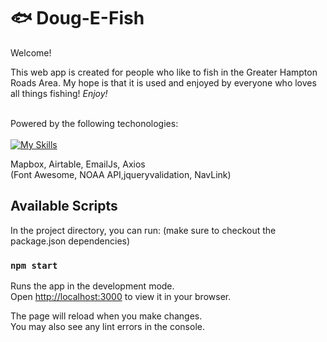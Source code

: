 # :fish: Doug-E-Fish


<p id='pageTitle'>Welcome!</p>
This web app is created for people who like to fish in the Greater Hampton Roads Area.
My hope is that it is used and enjoyed by everyone who loves all things fishing! <i>Enjoy!</i>
<br></br>

Powered by the following techonologies: \
\
[![My Skills](https://skills.thijs.gg/icons?i=react,js,html,css,bootstrap,nodejs)](https://skills.thijs.gg)

Mapbox, Airtable, EmailJs, Axios \
(Font Awesome, NOAA API,jqueryvalidation,  NavLink)

## Available Scripts

In the project directory, you can run:   (make sure to checkout the package.json dependencies)

### `npm start`

Runs the app in the development mode.\
Open [http://localhost:3000](http://localhost:3000) to view it in your browser.

The page will reload when you make changes.\
You may also see any lint errors in the console.
